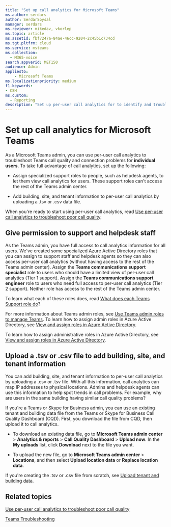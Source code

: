 ```yaml
---
title: "Set up call analytics for Microsoft Teams"
ms.author: serdars
author: SerdarSoysal
manager: serdars
ms.reviewer: mikedav, vkorlep
ms.topic: article
ms.assetid: fbf7247a-84ae-46cc-9204-2c45b1c734cd
ms.tgt.pltfrm: cloud
ms.service: msteams
ms.collection: 
  - M365-voice
search.appverid: MET150
audience: Admin
appliesto: 
    - Microsoft Teams
ms.localizationpriority: medium
f1.keywords:
- CSH
ms.custom: 
  - Reporting
description: "Set up per-user call analytics for to identify and troubleshoot Microsoft Teams call quality problems."
---
```


# Set up call analytics for Microsoft Teams

As a Microsoft Teams admin, you can use per-user call analytics to troubleshoot Teams call quality and connection problems for **individual users**. To take full advantage of call analytics, set up the following:
  
- Assign specialized support roles to people, such as helpdesk agents, to let them view call analytics for users. These support roles can't access the rest of the Teams admin center. 
    
- Add building, site, and tenant information to per-user call analytics by uploading a .tsv or .csv data file.
    
When you're ready to start using per-user call analytics, read [Use per-user call analytics to troubleshoot poor call quality](use-call-analytics-to-troubleshoot-poor-call-quality.md).
  
## Give permission to support and helpdesk staff

As the Teams admin, you have full access to call analytics information for all users. We've created some specialized Azure Active Directory roles that you can assign to support staff and helpdesk agents so they can also access per-user call analytics (without having access to the rest of the Teams admin center). Assign the **Teams communications support specialist** role to users who should have a limited view of per-user call analytics (Tier 1 support). Assign the **Teams communications support engineer** role to users who need full access to per-user call analytics (Tier 2 support). Neither role has access to the rest of the Teams admin center.

To learn what each of these roles does, read [What does each Teams Support role do](use-call-analytics-to-troubleshoot-poor-call-quality.md#what-does-each-teams-support-role-do)?

For more information about Teams admin roles, see [Use Teams admin roles to manage Teams](using-admin-roles.md). To learn how to assign admin roles in Azure Active Directory, see [View and assign roles in Azure Active Directory](/Azure/active-directory/users-groups-roles/directory-manage-roles-portal).

To learn how to assign administrative roles in Azure Active Directory, see [View and assign roles in Azure Active Directory](/azure/active-directory/users-groups-roles/directory-manage-roles-portal).

## Upload a .tsv or .csv file to add building, site, and tenant information

You can add building, site, and tenant information to per-user call analytics by uploading a .csv or .tsv file. With all this information, call analytics can map IP addresses to physical locations. Admins and helpdesk agents can use this information to help spot trends in call problems. For example, why are users in the same building having similar call quality problems? 

If you're a Teams or Skype for Business admin, you can use an existing tenant and building data file from the Teams or Skype for Business Call Quality Dashboard (CQD). First, you download the file from CQD, then upload it to call analytics. 

- To download an existing data file, go to **Microsoft Teams admin center** > **Analytics & reports** > **Call Quality Dashboard** > **Upload now**. In the **My uploads** list, click **Download** next to the file you want. 

- To upload the new file, go to **Microsoft Teams admin center** > **Locations**, and then select **Upload location data** or **Replace location data**.
  
If you're creating the .tsv or .csv file from scratch, see [Upload tenant and building data](CQD-upload-tenant-building-data.md).
  
## Related topics

[Use per-user call analytics to troubleshoot poor call quality](use-call-analytics-to-troubleshoot-poor-call-quality.md)

[Teams Troubleshooting](/MicrosoftTeams/troubleshoot/teams)